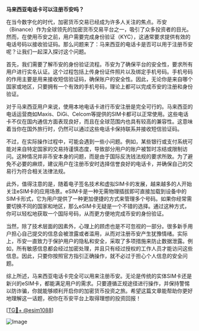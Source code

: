 **马来西亚电话卡可以注册币安吗？**

在当今数字化的时代，加密货币交易已经成为许多人关注的焦点。币安（Binance）作为全球领先的加密货币交易平台之一，吸引了众多投资者的目光。然而，在使用币安之前，用户需要完成身份验证（KYC），这通常要求提供有效的电话号码以接收验证码。那么问题来了：马来西亚的电话卡是否可以用于注册币安呢？让我们一起深入探讨这个问题。

首先，我们需要了解币安的身份验证流程。币安为了确保平台的安全性，要求所有用户进行实名认证。这个过程包括上传身份证件照片以及绑定手机号码。手机号码的作用主要是用来接收短信验证码，确保账户的安全性。因此，无论你是来自哪个国家或地区，只要拥有一个有效的手机号码，理论上都可以完成币安的注册和身份验证。

对于马来西亚用户来说，使用本地电话卡进行币安注册是完全可行的。马来西亚的电话运营商如Maxis、DiGi、Celcom等提供的SIM卡都可以正常使用。这些电话卡不仅在国内通信方面表现良好，而且在全球范围内也具有较高的兼容性。这意味着当你在国外旅行时，仍然可以通过这些电话卡保持联系并接收短信验证码。

不过，在实际操作过程中，可能会遇到一些小问题。例如，某些银行或支付系统可能对来自特定国家的交易持谨慎态度，导致部分用户的账户被暂时冻结或限制访问。这种情况并非币安本身的问题，而是由于国际反洗钱法规的要求所致。为了避免不必要的麻烦，建议用户在注册币安时选择信誉良好的电话卡，并确保自己的交易行为符合相关法律法规。

此外，值得注意的是，随着电子签名技术和虚拟SIM卡的发展，越来越多的人开始关注eSIM卡的应用场景。eSIM卡是一种无需物理插拔即可直接加载到设备中的SIM卡形式，它为用户提供了一种更加便捷的方式来管理多个号码。如果你经常需要切换不同的国家和地区，那么eSIM卡无疑是一个不错的选择。通过这种方式，你可以轻松地获取一个国际号码，从而更方便地完成币安的身份验证。

当然，除了技术层面的因素外，心理上的顾虑也是不可忽视的一部分。很多新手用户担心自己提交的信息会被泄露或者滥用，从而对注册币安产生犹豫情绪。实际上，币安一直致力于保护用户的隐私和安全，采取了多项措施来防止数据泄露。例如，所有敏感信息都会经过加密处理，并且只有经过授权的工作人员才能访问这些信息。因此，只要你按照官方指引正确操作，就不必过于担心个人信息的安全问题。

综上所述，马来西亚电话卡完全可以用来注册币安。无论是传统的实体SIM卡还是新兴的eSIM卡，都能满足用户的需求。只要遵循正规途径进行操作，并保持警惕以防诈骗，你就能够顺利开启你的加密货币投资之旅。希望这篇文章能帮助你更好地理解这一话题，祝你在币安平台上取得理想的投资回报！

[[TG💪+ @esim1088](https://t.me/s/esim1088)]

![Image](https://i.postimg.cc/4NQfJmqS/Snipaste-2025-05-13-00-14-12.png)